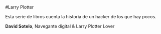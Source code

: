 #Larry Plotter

Esta serie de libros cuenta la historia de un hacker de los que hay pocos.

**David Sotelo**, Navegante digital & Larry Plotter Lover
